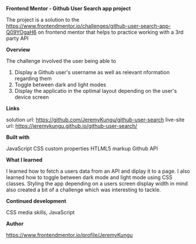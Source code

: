 **Frontend Mentor - Github User Search app project**

The project is a solution to the https://www.frontendmentor.io/challenges/github-user-search-app-Q09YOgaH6 on frontend mentor that helps to practice working with a 3rd party API

**Overview**

The challenge involved the user being able to
 1. Display a Github user's username as well as relevant nformation regarding them 
 2. Toggle between dark and light modes
 3. Display the applicatio in the optimal layout depending on the user's device screen
 
**Links**

solution url: https://github.com/JeremyKungu/github-user-search
live-site url: https://jeremykungu.github.io/github-user-search/

**Built with**

JavaScript
CSS custom properties
HTLML5 markup
Github API

**What I learned**

I learned how to fetch a users data from an API and diplay it to a page. I also learned how to toggle between dark mode and light mode using CSS classes. Styling the app depending on a users screen display width in mind also created a bit of a challenge which was interesting to tackle.

**Continued development**

CSS media skills, JavaScript

**Author**

https://www.frontendmentor.io/profile/JeremyKungu
 
 
